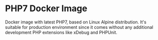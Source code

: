 # PHP7 Docker Image

Docker image with latest PHP7, based on Linux Alpine distribution. It's suitable for production environment since it comes without any additional development PHP extensions like xDebug and PHPUnit.

